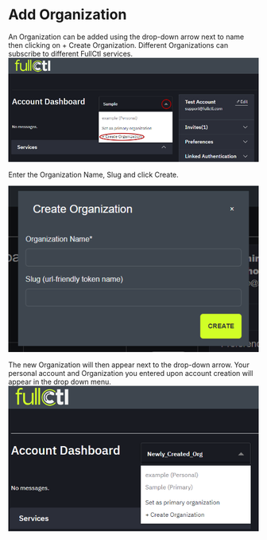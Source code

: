 # Add Organization

An Organization can be added using the drop-down arrow next to name then clicking on + Create Organization. Different Organizations can subscribe to different FullCtl services.
   ![](img/addorg.PNG)
   
Enter the Organization Name, Slug and click Create. 

   ![](img/createorgpopup.png)
   
The new Organization will then appear next to the drop-down arrow. Your personal account and Organization you entered upon account creation will appear in the drop down menu.    
   ![](img/neworg.PNG)
